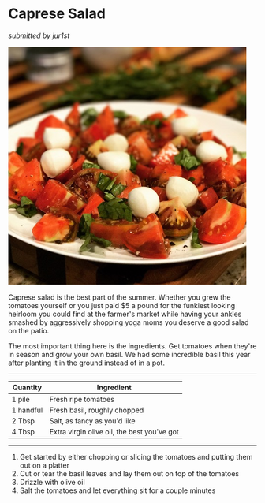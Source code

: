 # Caprese Salad

*submitted by jur1st*

![Caprese](images/salad.jpg)

Caprese salad is the best part of the summer. Whether you grew the tomatoes yourself or you just paid $5 a pound for the funkiest looking heirloom you could find at the farmer's market while having your ankles smashed by aggressively shopping yoga moms you deserve a good salad on the patio.

The most important thing here is the ingredients. Get tomatoes when they're in season and grow your own basil. We had some incredible basil this year after planting it in the ground instead of in a pot.

---------------------------

Quantity  | Ingredient
----------|-----------------------------
1 pile    | Fresh ripe tomatoes
1 handful | Fresh basil, roughly chopped
2 Tbsp  | Salt, as fancy as you'd like
4 Tbsp  | Extra virgin olive oil, the best you've got

----------------------------
1. Get started by either chopping or slicing the tomatoes and putting them out on a platter
2. Cut or tear the basil leaves and lay them out on top of the tomatoes
3. Drizzle with olive oil
4. Salt the tomatoes and let everything sit for a couple minutes
